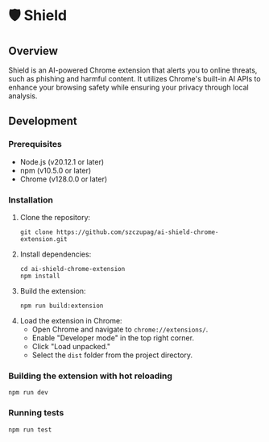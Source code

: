 # 🛡️ Shield

## Overview

Shield is an AI-powered Chrome extension that alerts you to online threats, such as phishing and harmful content. It utilizes Chrome's built-in AI APIs to enhance your browsing safety while ensuring your privacy through local analysis.

## Development

### Prerequisites

- Node.js (v20.12.1 or later)
- npm (v10.5.0 or later)
- Chrome (v128.0.0 or later)

### Installation

1. Clone the repository:
   ```
   git clone https://github.com/szczupag/ai-shield-chrome-extension.git
   ```
2. Install dependencies:
   ```
   cd ai-shield-chrome-extension
   npm install
   ```
3. Build the extension:
   ```
   npm run build:extension
   ```
4. Load the extension in Chrome:
   - Open Chrome and navigate to `chrome://extensions/`.
   - Enable "Developer mode" in the top right corner.
   - Click "Load unpacked."
   - Select the `dist` folder from the project directory.

### Building the extension with hot reloading

```
npm run dev
```

### Running tests

```
npm run test
```
